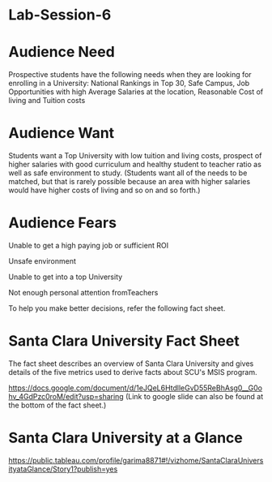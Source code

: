 # Lab-Session-6

# Audience Need

Prospective students have the following needs when they are looking for enrolling in a University: National Rankings in Top 30, Safe Campus, Job Opportunities with high Average Salaries at the location, Reasonable Cost of living and Tuition costs

# Audience Want

Students want a Top University with low tuition and living costs, prospect of higher salaries with good curriculum and healthy student to teacher ratio as well as safe environment to study.
(Students want all of the needs to be matched, but that is rarely possible because an area with higher salaries would have higher costs of living and so on and so forth.)

# Audience Fears

Unable to get a high paying job or sufficient ROI

Unsafe environment

Unable to get into a top University

Not enough personal attention fromTeachers

To help you make better decisions, refer the following fact sheet.

# Santa Clara University Fact Sheet

The fact sheet describes an overview of Santa Clara University and gives details of the five metrics used to derive facts about SCU's MSIS program.

https://docs.google.com/document/d/1eJQeL6HtdlleGvD55ReBhAsg0__G0ohv_4GdPzc0roM/edit?usp=sharing (Link to google slide can also be found at the bottom of the fact sheet.)

# Santa Clara University at a Glance

https://public.tableau.com/profile/garima8871#!/vizhome/SantaClaraUniversityataGlance/Story1?publish=yes

